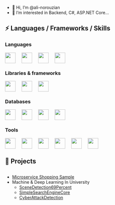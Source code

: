- 👋 Hi, I’m @ali-norouzian
- 👀 I’m interested in Backend, C#, ASP.NET Core...

## ⚡ Languages / Frameworks / Skills

### Languages

<div style="display:flex;flex-direction:row;align-items:center;flex-start;gap:20px" width="100%">
    <img width="35" src="https://skillicons.dev/icons?i=cs" alt=""/>
    <img width="35" src="https://skillicons.dev/icons?i=go" alt=""/>
    <img width="35" src="https://skillicons.dev/icons?i=py" alt=""/>
    <img width="35" src="https://skillicons.dev/icons?i=js" alt=""/>
</div>

### Libraries & frameworks

<div style="display:flex;flex-direction:row;align-items:center;flex-start;gap:20px" width="100%">
    <img width="35" src="https://skillicons.dev/icons?i=dotnet" alt=""/>
    <img width="35" src="https://skillicons.dev/icons?i=tensorflow" alt=""/>
    <img width="35" src="https://skillicons.dev/icons?i=bootstrap" alt=""/>
</div>

### Databases

<div style="display:flex;flex-direction:row;align-items:center;flex-start;gap:20px" width="100%">
    <img width="35" src="https://skillicons.dev/icons?i=postgres" alt=""/>
    <img width="35" src="https://skillicons.dev/icons?i=mongo" alt=""/>
    <img width="35" src="https://skillicons.dev/icons?i=redis" alt=""/>
    <img width="35" src="https://skillicons.dev/icons?i=sqlite" alt=""/>
</div>

### Tools

<div style="display:flex;flex-direction:row;align-items:center;flex-start;gap:20px" width="100%">
    <img width="35" src="https://skillicons.dev/icons?i=docker" alt=""/>
    <img width="35" src="https://skillicons.dev/icons?i=rabbitmq" alt=""/>
    <img width="35" src="https://skillicons.dev/icons?i=linux" alt=""/>
    <img width="35" src="https://skillicons.dev/icons?i=postman" alt=""/>
    <img width="35" src="https://skillicons.dev/icons?i=github" alt=""/>
    <img width="35" src="https://skillicons.dev/icons?i=gitlab" alt=""/>
</div>

## 📁 Projects

<div style="display:flex;flex-direction:row;align-items:center;flex-start;gap:20px" width="100%">
    <ul>
        <li>
            <a href="https://github.com/ali-norouzian/aspnetmicroservices">Microservice Shopping Sample</a>
        </li>
        <li>Machine & Deep Learning In University
        <ul>
              <li><a href="https://github.com/ali-norouzian/SceneDetection69Percent">SceneDetection69Percent</a></li>
              <li><a href="https://github.com/ali-norouzian/SimpleSearchEngineCore">SimpleSearchEngineCore</a></li>
              <li><a href="https://github.com/ali-norouzian/CyberAttackDetection">CyberAttackDetection</a></li>
            </ul>
        </li>
    </ul>
</div>
